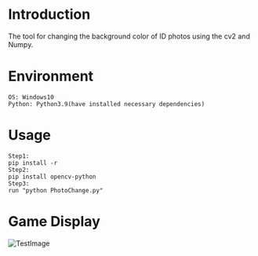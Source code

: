 # Introduction
The tool for changing the background color of ID photos using the cv2 and Numpy.

# Environment
```
OS: Windows10
Python: Python3.9(have installed necessary dependencies)
```

# Usage
```
Step1:
pip install -r 
Step2:
pip install opencv-python
Step3:
run "python PhotoChange.py"
```

# Game Display
![TestImage](https://github.com/wendyxz/Projects/blob/main/PhotoChange/test.run.PNG)
